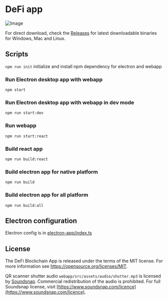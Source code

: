 # DeFi app

![Image](https://i.imgur.com/F7tpKU5.png)

For direct download, check the [Releases](https://github.com/DeFiCh/app/releases) for latest downloadable binaries for Windows, Mac and Linux.

## Scripts

`npm run init` initialize and install npm dependency for electron and webapp

### Run Electron desktop app with webapp

`npm start`

### Run Electron desktop app with webapp in dev mode

`npm run start:dev`

### Run webapp

`npm run start:react`

### Build react app

`npm run build:react`

### Build electron app for native platform

`npm run build`

### Build electron app for all platform

`npm run build:all`

## Electron configuration

Electron config is in [electron-app/index.ts](electron-app/index.ts)

## License

The DeFi Blockchain App is released under the terms of the MIT license. For more
information see https://opensource.org/licenses/MIT.

QR scanner shutter audio `webapp/src/assets/audio/shutter.mp3` is licensed by [Soundsnap](https://www.soundsnap.com). Commercial redistribution of the audio is prohibited. For full Soundsnap license, visit [https://www.soundsnap.com/licence](https://www.soundsnap.com/licence).
